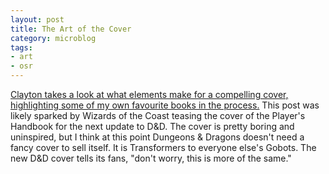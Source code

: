 ```yaml
---
layout: post
title: The Art of the Cover
category: microblog
tags:
- art
- osr
---
```


[Clayton takes a look at what elements make for a compelling cover, highlighting some of my own favourite books in the process.][1] This post was likely sparked by Wizards of the Coast teasing the cover of the Player's Handbook for the next update to D&D. The cover is pretty boring and uninspired, but I think at this point Dungeons & Dragons doesn't need a fancy cover to sell itself. It is Transformers to everyone else's Gobots. The new D&D cover tells its fans, "don't worry, this is more of the same."


[1]: https://www.explorersdesign.com/the-art-of-the-cover/
